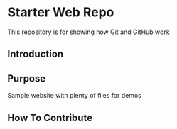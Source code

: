 # Starter Web Repo

This repository is for showing how Git and GitHub work

## Introduction

## Purpose

Sample website with plenty of files for demos

## How To Contribute 